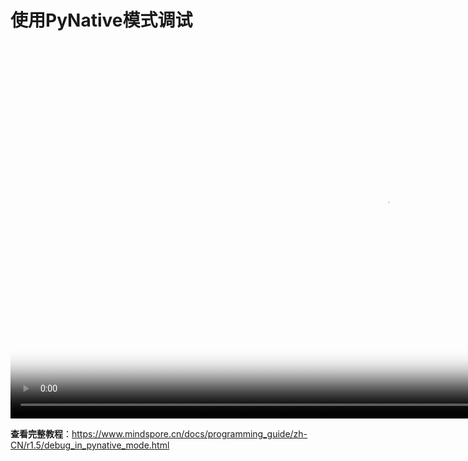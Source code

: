 # 使用PyNative模式调试

[comment]: <> (本文档中包含手把手系列视频，码云Gitee不支持展示，请于官方网站对应教程中查看)

<video id="video6" autoplay controls width="1200px" height="600px" poster="https://mindspore-website.obs.cn-north-4.myhuaweicloud.com/teaching_video/cover/%E6%89%8B%E6%8A%8A%E6%89%8B%E7%B3%BB%E5%88%97/%E4%BD%BF%E7%94%A8PyNative%E6%A8%A1%E5%BC%8F%E8%B0%83%E8%AF%95%E8%AF%A6%E6%83%85%E9%A1%B5.png">
<source id="mp46" src="https://mindspore-website.obs.cn-north-4.myhuaweicloud.com/teaching_video/video/%E4%BD%BF%E7%94%A8PyNative%E6%A8%A1%E5%BC%8F%E8%B0%83%E8%AF%95.mp4" type="video/mp4">
</video>

**查看完整教程**：<https://www.mindspore.cn/docs/programming_guide/zh-CN/r1.5/debug_in_pynative_mode.html>